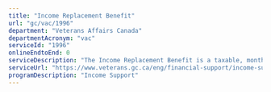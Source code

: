 ```yaml
---
title: "Income Replacement Benefit"
url: "gc/vac/1996"
department: "Veterans Affairs Canada"
departmentAcronym: "vac"
serviceId: "1996"
onlineEndtoEnd: 0
serviceDescription: "The Income Replacement Benefit is a taxable, monthly benefit that ensures your total income will be at least 90 percent of your gross pre-release military salary until you reach age 65 if you have a diminished earning capacity."
serviceUrl: "https://www.veterans.gc.ca/eng/financial-support/income-support/income-replacement-benefit"
programDescription: "Income Support"
---
```

